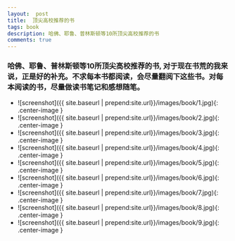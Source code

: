 ```yaml
---
layout:  post
title:  顶尖高校推荐的书
tags: book
description: 哈佛、耶鲁、普林斯顿等10所顶尖高校推荐的书
comments: true
---
```


### 哈佛、耶鲁、普林斯顿等10所顶尖高校推荐的书, 对于现在书荒的我来说，正是好的补充。不求每本书都阅读，会尽量翻阅下这些书。对每本阅读的书，尽量做读书笔记和感想随笔。

* ![screenshot]({{ site.baseurl | prepend:site.url}}/images/book/1.jpg){: .center-image }
* ![screenshot]({{ site.baseurl | prepend:site.url}}/images/book/2.jpg){: .center-image }
* ![screenshot]({{ site.baseurl | prepend:site.url}}/images/book/3.jpg){: .center-image }
* ![screenshot]({{ site.baseurl | prepend:site.url}}/images/book/4.jpg){: .center-image }
* ![screenshot]({{ site.baseurl | prepend:site.url}}/images/book/5.jpg){: .center-image }
* ![screenshot]({{ site.baseurl | prepend:site.url}}/images/book/6.jpg){: .center-image }
* ![screenshot]({{ site.baseurl | prepend:site.url}}/images/book/7.jpg){: .center-image }
* ![screenshot]({{ site.baseurl | prepend:site.url}}/images/book/8.jpg){: .center-image }
* ![screenshot]({{ site.baseurl | prepend:site.url}}/images/book/9.jpg){: .center-image }
